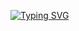 [![Typing SVG](https://readme-typing-svg.herokuapp.com?font=Kalam&pause=1000&color=0B2734&center=true&vCenter=true&width=435&lines=Profile+of+U2y;%E8%BF%B7%E3%81%88%E3%81%B0%E3%80%81%E6%95%97%E3%82%8C%E3%82%8B)](https://git.io/typing-svg)
